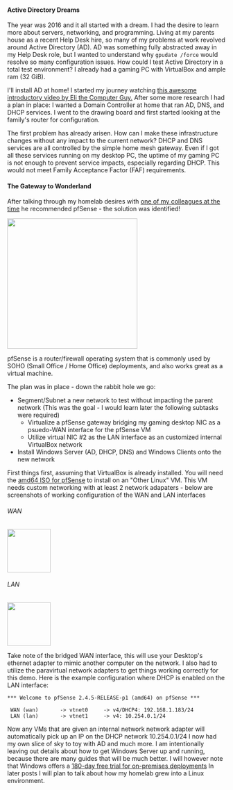 #### Active Directory Dreams
The year was 2016 and it all started with a dream. I had the desire to learn more about servers, networking, and programming.
Living at my parents house as a recent Help Desk hire, so many of my problems at work revolved around 
Active Directory (AD). AD was something fully abstracted away in my Help Desk role, but I wanted to understand why
`gpudate /force` would resolve so many configuration issues. How could I test Active Directory in a total test environment?
I already had a gaming PC with VirtualBox and ample ram (32 GiB).

I'll install AD at home! I started my journey watching [this awesome introductory video by Eli the Computer Guy.](https://www.youtube.com/watch?v=hxgz7MR7MGQ)
After some more research I had a plan in place: I wanted a Domain Controller at home that ran AD, DNS, and DHCP services. 
I went to the drawing board and first started looking at the family's router for configuration. 

The first problem has already arisen. How can I make these infrastructure changes without any impact to the current network?
DHCP and DNS services are all controlled by the simple home mesh gateway. Even if I got all these services running on my desktop PC, the uptime of 
my gaming PC is not enough to prevent service impacts, especially regarding DHCP. This would not meet Family Acceptance Factor (FAF) requirements.

#### The Gateway to Wonderland
After talking through my homelab desires with [one of my colleagues at the time](https://github.com/backcountryinfosec) he recommended pfSense - the solution was identified!

<a href="https://www.pfsense.org/"><img src="/images/blog/pfsense.jpg" height="300px" class="img-fluid"></a>

pfSense is a router/firewall operating system that is commonly used by SOHO (Small Office / Home Office) deployments, and also works great as a virtual machine.

The plan was in place - down the rabbit hole we go:
* Segment/Subnet a new network to test without impacting the parent network (This was the goal - I would learn later the following subtasks were required)
    * Virtualize a pfSense gateway bridging my gaming desktop NIC as a psuedo-WAN interface for the pfSense VM
    * Utilize virtual NIC #2 as the LAN interface as an customized internal VirtualBox network
* Install Windows Server (AD, DHCP, DNS) and Windows Clients onto the new network
    
First things first, assuming that VirtualBox is already installed. You will need the 
[amd64 ISO for pfSense](https://www.pfsense.org/download/) to install on an "Other Linux" VM.
This VM needs custom networking with at least 2 network adapaters -
 below are screenshots of working configuration of the WAN and LAN interfaces
 
###### WAN
 <img src="/images/blog/vbox_wan.png" class="img-fluid" height="100px">
 
###### LAN
  <img src="/images/blog/vbox_lan.png" class="img-fluid" height="100px">
  
Take note of the bridged WAN interface, this will use your Desktop's ethernet adapter to mimic another computer on the network. 
I also had to utilize the paravirtual network adapters to get things working correctly for this demo.
Here is the example configuration where DHCP is enabled on the LAN interface:

    *** Welcome to pfSense 2.4.5-RELEASE-p1 (amd64) on pfSense ***
    
     WAN (wan)       -> vtnet0     -> v4/DHCP4: 192.168.1.183/24
     LAN (lan)       -> vtnet1     -> v4: 10.254.0.1/24
     
Now any VMs that are given an internal network network adapter will automatically pick up an IP on the DHCP network 10.254.0.1/24
I now had my own slice of sky to toy with AD and much more. I am intentionally leaving out details about how to get Windows Server
up and running, because there are many guides that will be much better. I will however note that Windows offers a [180-day free trial for
on-premises deployments](https://www.microsoft.com/en-us/windows-server/trial)
In later posts I will plan to talk about how my homelab grew into a Linux environment.